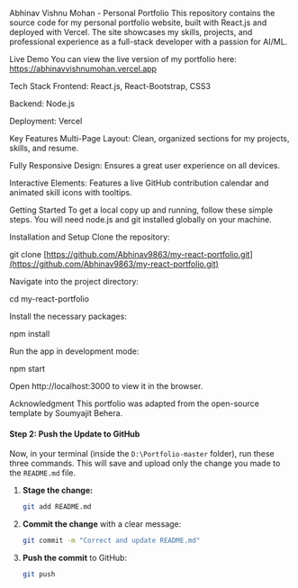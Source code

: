 Abhinav Vishnu Mohan - Personal Portfolio
This repository contains the source code for my personal portfolio website, built with React.js and deployed with Vercel. The site showcases my skills, projects, and professional experience as a full-stack developer with a passion for AI/ML.

Live Demo
You can view the live version of my portfolio here: https://abhinavvishnumohan.vercel.app

Tech Stack
Frontend: React.js, React-Bootstrap, CSS3

Backend: Node.js

Deployment: Vercel

Key Features
Multi-Page Layout: Clean, organized sections for my projects, skills, and resume.

Fully Responsive Design: Ensures a great user experience on all devices.

Interactive Elements: Features a live GitHub contribution calendar and animated skill icons with tooltips.

Getting Started
To get a local copy up and running, follow these simple steps. You will need node.js and git installed globally on your machine.

Installation and Setup
Clone the repository:

git clone [https://github.com/Abhinav9863/my-react-portfolio.git](https://github.com/Abhinav9863/my-react-portfolio.git)

Navigate into the project directory:

cd my-react-portfolio

Install the necessary packages:

npm install

Run the app in development mode:

npm start

Open http://localhost:3000 to view it in the browser.

Acknowledgment
This portfolio was adapted from the open-source template by Soumyajit Behera.


#### Step 2: Push the Update to GitHub
Now, in your terminal (inside the `D:\Portfolio-master` folder), run these three commands. This will save and upload only the change you made to the `README.md` file.

1.  **Stage the change:**
    ```bash
    git add README.md
    ```
2.  **Commit the change** with a clear message:
    ```bash
    git commit -m "Correct and update README.md"
    ```
3.  **Push the commit** to GitHub:
    ```bash
    git push
